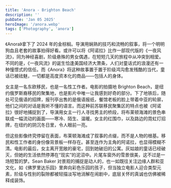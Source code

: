 ```yaml
---
title: 'Anora - Brighton Beach'
description: ''
pubDate: 'Jan 05 2025'
heroImage: '/anora.webp'
tags: ['Photography', 'anora']
---
```


《Anora》拿下了 2024 年的金棕榈。导演用娴熟的技巧和流畅的叙事，将一个明明狗血且老套的故事拍得好看。或许可以将《阿诺拉》比作一部现代版的《一夜风流》，同为神经喜剧，阶级悬殊的男女偶遇，在短短几天的旅程中从冲突到相爱。不同的是，《一夜风流》的诞生恰逢美国经济大萧条，人们对童话式的浪漫还有一种憧憬式的信任。而《Anora》将这种故事置于置于阶级鸿沟愈发残酷的当代，童话已被祛魅，一切都是高度资本化的商品——包括人的身体。

女主是一名东欧移民，也是一名性工作者。电影的拍摄地 Brighton Beach，是纽约俄罗斯裔移民的聚集地，也是影片中唯一让我感到好奇的部分。下了地铁后，随处可见俄语的招牌，报刊亭出售的是俄语报纸，餐馆老板的脸上带着中亚的轮廓，他们之间的对话是我听不懂的语言。而这种前苏联移民聚集区的特点也被《阿诺拉》很好地捕捉到了，导演用女主一行人寻找男主的桥段，将布莱顿海滩的景色串联成一幅流动的画面——寒冷、陌生、温暖。女主的红围巾，以及路边的霓虹灯招牌，在纽约的阴沉冬日里，令人眼前一亮。

但这些影像终究停留在表面，布莱顿海滩成了叙事的点缀，而不是人物的根基。移民和性工作者的身份像背景板一样存在。甚至连作为主角的阿诺拉，也显得模糊不清。电影的最后，女主离开宽敞的豪宅，回到她破旧的公寓。灰姑娘的童话已经破灭，但她的生活依然停滞在“现实”的泥沼中。片尾车窗外的雪景很美，这不过是一场短暂的梦。Sean Baker 对景观的捕捉是动人的，也一如既往关注边缘人群和亚文化，如《佛罗里达乐园》里奔向彩色乐园的孩子，但当独立电影人迎合类型元素，阶级与性别的裂隙都被轻描淡写地消解在闹剧中，底层关怀的真诚也仿佛被稀释成装饰。

